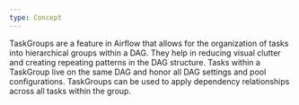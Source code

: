 ```yaml
---
type: Concept
---
```


TaskGroups are a feature in Airflow that allows for the organization of tasks into hierarchical groups within a DAG. They help in reducing visual clutter and creating repeating patterns in the DAG structure. Tasks within a TaskGroup live on the same DAG and honor all DAG settings and pool configurations. TaskGroups can be used to apply dependency relationships across all tasks within the group.